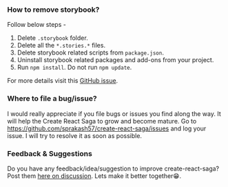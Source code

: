 ### How to remove storybook?

Follow below steps -
1. Delete `.storybook` folder.
2. Delete all the `*.stories.*` files.
3. Delete storybook related scripts from `package.json`.
4. Uninstall storybook related packages and add-ons from your project.
5. Run `npm install`. Do not run `npm update`.

For more details visit this <a href="https://github.com/storybookjs/storybook/issues/979" target="_blank">GitHub issue</a>.

### Where to file a bug/issue?

I would really appreciate if you file bugs or issues you find along the way. It will help the Create React Saga to grow and become mature. Go to https://github.com/sprakash57/create-react-saga/issues and log your issue. I will try to resolve it as soon as possible.

### Feedback & Suggestions

Do you have any feedback/idea/suggestion to improve create-react-saga? Post them <a href="https://github.com/sprakash57/create-react-saga/discussions" target="_blank" rel="noopener noreferrer">here on discussion</a>. Lets make it better together😁.
